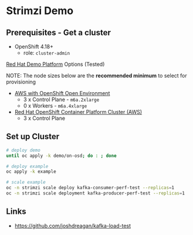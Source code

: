 # Strimzi Demo

## Prerequisites - Get a cluster

- OpenShift 4.18+
  - role: `cluster-admin`

[Red Hat Demo Platform](https://demo.redhat.com) Options (Tested)

NOTE: The node sizes below are the **recommended minimum** to select for provisioning

- <a href="https://demo.redhat.com/catalog?item=babylon-catalog-prod/sandboxes-gpte.sandbox-ocp.prod&utm_source=webapp&utm_medium=share-link" target="_blank">AWS with OpenShift Open Environment</a>
  - 3 x Control Plane - `m6a.2xlarge`
  - 0 x Workers - `m6a.4xlarge`
- <a href="https://catalog.demo.redhat.com/catalog?item=babylon-catalog-prod/sandboxes-gpte.ocp-wksp.prod&utm_source=webapp&utm_medium=share-link" target="_blank">Red Hat OpenShift Container Platform Cluster (AWS)</a>
  - 3 x Control Plane

## Set up Cluster

```sh
# deploy demo
until oc apply -k demo/on-osd; do : ; done
```

```sh
# deploy example
oc apply -k example

# scale example
oc -n strimzi scale deploy kafka-consumer-perf-test --replicas=1
oc -n strimzi scale deployment kafka-producer-perf-test --replicas=1
```

## Links

- https://github.com/joshdreagan/kafka-load-test
